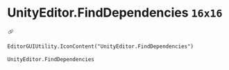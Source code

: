 # UnityEditor.FindDependencies `16x16`
<img src="/img/UnityEditor.FindDependencies.png" width=16 height=16>

``` CSharp
EditorGUIUtility.IconContent("UnityEditor.FindDependencies")
```
```
UnityEditor.FindDependencies
```
